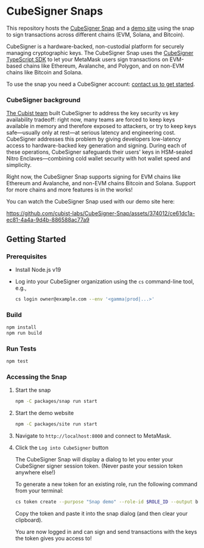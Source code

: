 # CubeSigner Snaps

This repository hosts the [CubeSigner Snap](./packages/snap) and a [demo
site](./packages/site) using the snap to sign transactions across different
chains (EVM, Solana, and Bitcoin).

CubeSigner is a hardware-backed, non-custodial platform for securely managing
cryptographic keys. The CubeSigner Snap uses the [CubeSigner TypeScript
SDK](https://github.com/cubist-labs/CubeSigner-TypeScript-SDK) to let your
MetaMask users sign transactions on EVM-based chains like Ethereum, Avalanche,
and Polygon, and on non-EVM chains like Bitcoin and Solana.

To use the snap you need a CubeSigner account: [contact us to get
started](https://cubist.dev/contact-form-cubesigner-hardware-backed-key-management).

### CubeSigner background

[The Cubist team](https://cubist.dev/about) built CubeSigner to address the key
security vs key availability tradeoff: right now, many teams are forced to keep
keys available in memory and therefore exposed to attackers, or try to keep
keys safe—usually only at rest—at serious latency and engineering cost.
CubeSigner addresses this problem by giving developers low-latency access to
hardware-backed key generation and signing. During each of these operations,
CubeSigner safeguards their users' keys in HSM-sealed Nitro Enclaves—combining
cold wallet security with hot wallet speed and simplicity.

Right now, the CubeSigner Snap supports signing for EVM chains like Ethereum
and Avalanche, and non-EVM chains Bitcoin and Solana. Support for more chains
and more features is in the works!

You can watch the CubeSigner Snap used with our demo site here:

https://github.com/cubist-labs/CubeSigner-Snap/assets/374012/ce61dc1a-ec81-4a4a-9d4b-886588ac77a9

## Getting Started

### Prerequisites

- Install Node.js v19
- Log into your CubeSigner organization using the `cs` command-line
  tool, e.g.,

  ```bash
  cs login owner@example.com --env '<gamma|prod|...>'
  ```

### Build

```bash
npm install
npm run build
```

### Run Tests

```bash
npm test
```

### Accessing the Snap

1. Start the snap

   ```bash
   npm -C packages/snap run start
   ```

2. Start the demo website

   ```bash
   npm -C packages/site run start
   ```

3. Navigate to `http://localhost:8000` and connect to MetaMask.

4. Click the `Log into CubeSigner` button

   The CubeSigner Snap will display a dialog to let you enter your CubeSigner
   signer session token. (Never paste your session token anywhere else!)

   To generate a new token for an existing role, run the following
   command from your terminal:

   ```bash
   cs token create --purpose "Snap demo" --role-id $ROLE_ID --output base64
   ```

   Copy the token and paste it into the snap dialog (and then clear your
   clipboard).

   You are now logged in and can sign and send transactions with the keys the token
   gives you access to!
